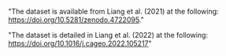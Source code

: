 "The dataset is available from Liang et al. (2021) at the following: https://doi.org/10.5281/zenodo.4722095."

"The dataset is detailed in Liang et al. (2022) at the following: https://doi.org/10.1016/j.cageo.2022.105217"
